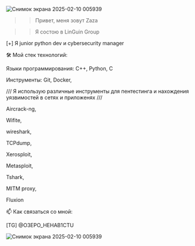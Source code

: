 ![Снимок экрана 2025-02-10 005939](https://github.com/user-attachments/assets/a16c6793-95f9-41c7-93e6-e6221a24cb5b)


>> Привет, меня зовут Zaza 

>> Я состою в LinGuin Group

[+] Я junior python dev и cybersecurity manager

🛠️ Мой стек технологий:

Языки программирования: C++, Python, C

Инструменты: Git, Docker,

/// Я использую различные инструменты для пентестинга и нахождения уязвимостей в сетях и приложенях ///

Aircrack-ng, 

Wifite, 

wireshark, 

TCPdump, 

Xerosploit, 

Metasploit, 

Tshark, 

MITM proxy,

Fluxion

📫 Как связаться со мной:

[TG] @O3EPO_HEHAB1CTU


![Снимок экрана 2025-02-10 005939](https://github.com/user-attachments/assets/a16c6793-95f9-41c7-93e6-e6221a24cb5b)
